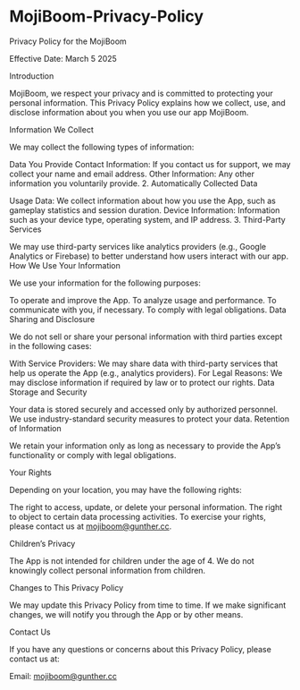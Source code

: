 # MojiBoom-Privacy-Policy

Privacy Policy for the MojiBoom

Effective Date: March 5 2025

Introduction

MojiBoom, we respect your privacy and is committed to protecting your personal information. This Privacy Policy explains how we collect, use, and disclose information about you when you use our app MojiBoom.

Information We Collect

We may collect the following types of information:

Data You Provide
Contact Information: If you contact us for support, we may collect your name and email address. Other Information: Any other information you voluntarily provide. 2. Automatically Collected Data

Usage Data: We collect information about how you use the App, such as gameplay statistics and session duration. Device Information: Information such as your device type, operating system, and IP address. 3. Third-Party Services

We may use third-party services like analytics providers (e.g., Google Analytics or Firebase) to better understand how users interact with our app. How We Use Your Information

We use your information for the following purposes:

To operate and improve the App. To analyze usage and performance. To communicate with you, if necessary. To comply with legal obligations. Data Sharing and Disclosure

We do not sell or share your personal information with third parties except in the following cases:

With Service Providers: We may share data with third-party services that help us operate the App (e.g., analytics providers). For Legal Reasons: We may disclose information if required by law or to protect our rights. Data Storage and Security

Your data is stored securely and accessed only by authorized personnel. We use industry-standard security measures to protect your data. Retention of Information

We retain your information only as long as necessary to provide the App’s functionality or comply with legal obligations.

Your Rights

Depending on your location, you may have the following rights:

The right to access, update, or delete your personal information. The right to object to certain data processing activities. To exercise your rights, please contact us at mojiboom@gunther.cc.

Children’s Privacy

The App is not intended for children under the age of 4. We do not knowingly collect personal information from children.

Changes to This Privacy Policy

We may update this Privacy Policy from time to time. If we make significant changes, we will notify you through the App or by other means.

Contact Us

If you have any questions or concerns about this Privacy Policy, please contact us at:

Email: mojiboom@gunther.cc
